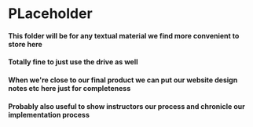 # PLaceholder

#### This folder will be for any textual material we find more convenient to store here
#### Totally fine to just use the drive as well
#### When we're close to our final product we can put our website design notes etc here just for completeness
#### Probably also useful to show instructors our process and chronicle our implementation process
